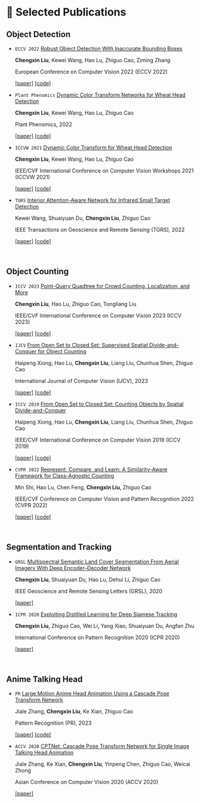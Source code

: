 
# 📝 Selected Publications 
## Object Detection

- ``ECCV 2022`` [Robust Object Detection With Inaccurate Bounding Boxes](https://arxiv.org/abs/2207.09697)

    **Chengxin Liu**, Kewei Wang, Hao Lu, Zhiguo Cao, Ziming Zhang

    European Conference on Computer Vision 2022 (ECCV 2022)

    [[paper]](https://arxiv.org/abs/2207.09697)
    [[code]](https://github.com/cxliu0/OA-MIL)


- ``Plant Phenomics`` [Dynamic Color Transform Networks for Wheat Head Detection](https://spj.science.org/doi/10.34133/2022/9818452?permanently=true)

    **Chengxin Liu**, Kewei Wang, Hao Lu, Zhiguo Cao

    Plant Phenomics, 2022

    [[paper]](https://spj.science.org/doi/10.34133/2022/9818452?permanently=true)
    [[code]](https://github.com/cxliu0/DCT)


- ``ICCVW 2021`` [Dynamic Color Transform for Wheat Head Detection](https://openaccess.thecvf.com/content/ICCV2021W/CVPPA/papers/Liu_Dynamic_Color_Transform_for_Wheat_Head_Detection_ICCVW_2021_paper.pdf)

    **Chengxin Liu**, Kewei Wang, Hao Lu, Zhiguo Cao

    IEEE/CVF International Conference on Computer Vision Workshops 2021 (ICCVW 2021)

    [[paper]](https://openaccess.thecvf.com/content/ICCV2021W/CVPPA/papers/Liu_Dynamic_Color_Transform_for_Wheat_Head_Detection_ICCVW_2021_paper.pdf)
    [[code]](https://github.com/cxliu0/DCT)


- ``TGRS`` [Interior Attention-Aware Network for Infrared Small Target Detection](https://ieeexplore.ieee.org/document/9745054/)

    Kewei Wang, Shuaiyuan Du, **Chengxin Liu**, Zhiguo Cao

    IEEE Transactions on Geoscience and Remote Sensing (TGRS), 2022

    [[paper]](https://ieeexplore.ieee.org/document/9745054/)
    [[code]](https://github.com/kwwcv/iaanet)

<br />

## Object Counting

- ``ICCV 2023`` [Point-Query Quadtree for Crowd Counting, Localization, and More](https://arxiv.org/abs/2308.13814)

    **Chengxin Liu**, Hao Lu, Zhiguo Cao, Tongliang Liu

    IEEE/CVF International Conference on Computer Vision 2023 (ICCV 2023)

    [[paper]](https://arxiv.org/abs/2308.13814)
    [[code]](https://github.com/cxliu0/PET)


- ``IJCV`` [From Open Set to Closed Set: Supervised Spatial Divide-and-Conquer for Object Counting](https://link.springer.com/article/10.1007/s11263-023-01782-1)

    Haipeng Xiong, Hao Lu, **Chengxin Liu**, Liang Liu, Chunhua Shen, Zhiguo Cao

    International Journal of Computer Vision (IJCV), 2023

    [[paper]](https://link.springer.com/article/10.1007/s11263-023-01782-1)
    [[code]](https://github.com/xhp-hust-2018-2011/SS-DCNet)


- ``ICCV 2019`` [From Open Set to Closed Set: Counting Objects by Spatial Divide-and-Conquer](https://openaccess.thecvf.com/content_ICCV_2019/papers/Xiong_From_Open_Set_to_Closed_Set_Counting_Objects_by_Spatial_ICCV_2019_paper.pdf)

    Haipeng Xiong, Hao Lu, **Chengxin Liu**, Liang Liu, Chunhua Shen, Zhiguo Cao

    IEEE/CVF International Conference on Computer Vision 2019 (ICCV 2019)

    [[paper]](https://openaccess.thecvf.com/content_ICCV_2019/papers/Xiong_From_Open_Set_to_Closed_Set_Counting_Objects_by_Spatial_ICCV_2019_paper.pdf)
    [[code]](https://github.com/xhp-hust-2018-2011/S-DCNet)


- ``CVPR 2022`` [Represent, Compare, and Learn: A Similarity-Aware Framework for Class-Agnostic Counting](https://openaccess.thecvf.com/content/CVPR2022/papers/Shi_Represent_Compare_and_Learn_A_Similarity-Aware_Framework_for_Class-Agnostic_Counting_CVPR_2022_paper.pdf)

    Min Shi, Hao Lu, Chen Feng, **Chengxin Liu**, Zhiguo Cao

    IEEE/CVF Conference on Computer Vision and Pattern Recognition 2022 (CVPR 2022)

    [[paper]](https://openaccess.thecvf.com/content/CVPR2022/papers/Shi_Represent_Compare_and_Learn_A_Similarity-Aware_Framework_for_Class-Agnostic_Counting_CVPR_2022_paper.pdf)
    [[code]](https://github.com/flyinglynx/Bilinear-Matching-Network)


<br />


## Segmentation and Tracking
- ``GRSL`` [Multispectral Semantic Land Cover Segmentation From Aerial Imagery With Deep Encoder–Decoder Network](https://ieeexplore.ieee.org/document/9269368/)

    **Chengxin Liu**, Shuaiyuan Du, Hao Lu, Dehui Li, Zhiguo Cao

    IEEE Geoscience and Remote Sensing Letters (GRSL), 2020

    [[paper]](https://ieeexplore.ieee.org/document/9269368/)

- ``ICPR 2020`` [Exploiting Distilled Learning for Deep Siamese Tracking](https://ieeexplore.ieee.org/document/9412840/)

    **Chengxin Liu**, Zhiguo Cao, Wei Li, Yang Xiao, Shuaiyuan Du, Angfan Zhu

    International Conference on Pattern Recognition 2020 (ICPR 2020)

    [[paper]](https://ieeexplore.ieee.org/document/9412840/)


<br />

## Anime Talking Head
- ``PR`` [Large Motion Anime Head Animation Using a Cascade Pose Transform Network](https://openaccess.thecvf.com/content/CVPR2022/papers/Shi_Represent_Compare_and_Learn_A_Similarity-Aware_Framework_for_Class-Agnostic_Counting_CVPR_2022_paper.pdf)

    Jiale Zhang, **Chengxin Liu**, Ke Xian, Zhiguo Cao

    Pattern Recognition (PR), 2023

    [[paper]](https://www.sciencedirect.com/science/article/pii/S0031320322006604)
    [[code]](https://github.com/zhangjiale487/AniHead-2K)

- ``ACCV 2020`` [CPTNet: Cascade Pose Transform Network for Single Image Talking Head Animation](https://openaccess.thecvf.com/content/ACCV2020/papers/Zhang_CPTNet_Cascade_Pose_Transform_Network_for_Single_Image_Talking_Head_ACCV_2020_paper.pdf)

    Jiale Zhang, Ke Xian, **Chengxin Liu**, Yinpeng Chen, Zhiguo Cao, Weicai Zhong

    Asian Conference on Computer Vision 2020 (ACCV 2020)

    [[paper]](https://openaccess.thecvf.com/content/ACCV2020/papers/Zhang_CPTNet_Cascade_Pose_Transform_Network_for_Single_Image_Talking_Head_ACCV_2020_paper.pdf)


<br />
